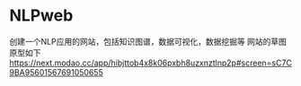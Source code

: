 # NLPweb
创建一个NLP应用的网站，包括知识图谱，数据可视化，数据挖掘等
网站的草图原型如下
https://next.modao.cc/app/hibjttob4x8k06pxbh8uzxnztlnp2p#screen=sC7C9BA95601567691050655
